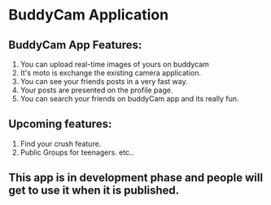 # BuddyCam Application



## BuddyCam App Features:
1. You can upload real-time images of yours on buddycam
2. It's moto is exchange the existing camera application.
3. You can see your friends posts in a very fast way.
4. Your posts are presented on the profile page.
5. You can search your friends on buddyCam app and its really fun.

## Upcoming features:
1. Find your crush feature.
2. Public Groups for teenagers. etc..

## This app is in development phase and people will get to use it when it is published.
